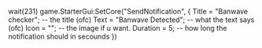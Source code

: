 wait(231)
game.StarterGui:SetCore("SendNotification", {
Title = "Banwave checker"; -- the title (ofc)
Text = "Banwave Detected"; -- what the text says (ofc)
Icon = ""; -- the image if u want. 
Duration = 5; -- how long the notification should in secounds
})
